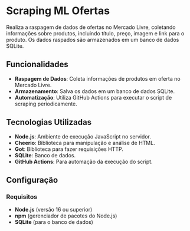 # Scraping ML Ofertas 

Realiza a raspagem de dados de ofertas no Mercado Livre, coletando informações sobre produtos, incluindo título, preço, imagem e link para o produto. Os dados raspados são armazenados em um banco de dados SQLite.

## Funcionalidades

- **Raspagem de Dados**: Coleta informações de produtos em oferta no Mercado Livre.
- **Armazenamento**: Salva os dados em um banco de dados SQLite.
- **Automatização**: Utiliza GitHub Actions para executar o script de scraping periodicamente.

## Tecnologias Utilizadas

- **Node.js**: Ambiente de execução JavaScript no servidor.
- **Cheerio**: Biblioteca para manipulação e análise de HTML.
- **Got**: Biblioteca para fazer requisições HTTP.
- **SQLite**: Banco de dados.
- **GitHub Actions**: Para automação da execução do script.

## Configuração

### Requisitos

- **Node.js** (versão 16 ou superior)
- **npm** (gerenciador de pacotes do Node.js)
- **SQLite** (para o banco de dados)

